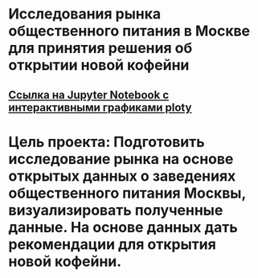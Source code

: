 # Исследования рынка общественного питания в Москве для принятия решения об открытии новой кофейни
## [Ссылка на Jupyter Notebook с интерактивными графиками ploty](https://nbviewer.org/github/RomanGHP/DA-projects-yandex/blob/main/07_Moscow_catering_analysis/Moscow_catering_analysis.ipynb)
# Цель проекта: Подготовить исследование рынка на основе открытых данных о заведениях общественного питания Москвы, визуализировать полученные данные. На основе данных дать рекомендации для открытия новой кофейни.
